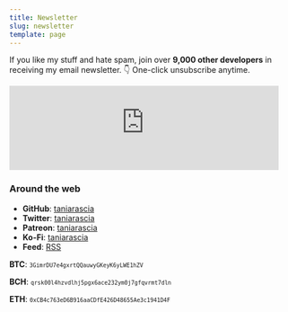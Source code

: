 ```yaml
---
title: Newsletter
slug: newsletter
template: page
---
```


If you like my stuff and hate spam, join over **9,000 other developers** in receiving my email newsletter. 👇 One-click unsubscribe anytime.

<div class="centered-iframe">
  <iframe
    width="480"
    height="150"
    src="https://taniarascia.substack.com/embed"
    frameborder="0"
    scrolling="no"
  ></iframe>
</div>

### Around the web

- **GitHub**: [taniarascia](https://github.com/taniarascia)
- **Twitter**: [taniarascia](https://twitter.com/taniarascia)
- **Patreon**: [taniarascia](https://patreon.com/taniarascia)
- **Ko-Fi**: [taniarascia](https://ko-fi.com/taniarascia)
- **Feed**: [RSS](https://www.taniarascia.com/rss.xml)

<div class="crypto">

**BTC**: <small>`3GimrDU7e4gxrtQQauwyGKeyK6yLWE1hZV`</small>

**BCH**: <small>`qrsk00l4hzvdlhj5pgx6ace232ym0j7gfqvrmt7dln`</small>

**ETH**: <small>`0xCB4c763eD6B916aaCDfE426D48655Ae3c1941D4F`</small>

</div>
